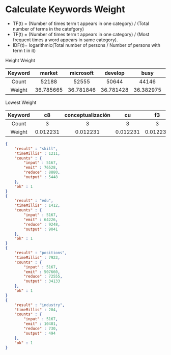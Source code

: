 # Calculate Keywords Weight

- TF(t) = (Number of times term t appears in one category) / (Total number of terms in the catefgory)
- TF(t) = (Number of times term t appears in one category) / (Most frequent times a word appears in same category).
- IDF(t)= logarithmic(Total number of persons / Number of persons with term t in it)

Height Weight

| Keyword | market |microsoft |develop | busy| plan | analys | off | serv | design | custom | project | rel | fin | med | strategy |
|:---:|:---:|:---:|:---:|:---:|:---:|:---:|:---:|:---:|:---:|:---:|:---:|:---:|:---:|:---:|:---:|
| Count | 52188 | 52555 | 50644 | 44146 | 42731 | 38805 | 37878 | 37292 | 35346 | 30470 | 29760 | 27543 | 26270 | 24878 | 24878 |
| Weight |36.785665 |36.781846 |36.781428 |36.382975 |36.209036 |35.547924 |35.351517 |35.219041 | 34.731434 |33.164123 |32.891472 |31.961031 |31.369897 |30.673079 |30.263969 |

Lowest Weight

| Keyword | c8 |conceptualización |cu | f3| fc | inventivaoriginalidadrelación | 00 | 2h | 3h | 57 | 58 | 62 | 89 | 8x | 
|:---:|:---:|:---:|:---:|:---:|:---:|:---:|:---:|:---:|:---:|:---:|:---:|:---:|:---:|:---:|
| Count | 3 | 3 | 3 | 3 | 3 | 3 | 3 | 3 | 3 | 3 | 3 | 3 | 3 | 3 | 
| Weight |0.012231 |0.012231 |0.012231 |0.012231 |0.012231 |0.012231 |0.012231 |0.012231 | 0.012231 |0.012231 |0.012231 |0.012231 |0.012231 |0.012231 |0.012231 |

```json
{
	"result" : "skill",
	"timeMillis" : 1211,
	"counts" : {
		"input" : 5167,
		"emit" : 76528,
		"reduce" : 8880,
		"output" : 5448
	},
	"ok" : 1
}
{
	"result" : "edu",
	"timeMillis" : 1412,
	"counts" : {
		"input" : 5167,
		"emit" : 64226,
		"reduce" : 9248,
		"output" : 9041
	},
	"ok" : 1
}
{
	"result" : "positions",
	"timeMillis" : 7923,
	"counts" : {
		"input" : 5167,
		"emit" : 507660,
		"reduce" : 72555,
		"output" : 34133
	},
	"ok" : 1
}
{
	"result" : "industry",
	"timeMillis" : 204,
	"counts" : {
		"input" : 5167,
		"emit" : 10401,
		"reduce" : 730,
		"output" : 494
	},
	"ok" : 1
}
```
